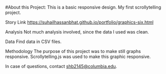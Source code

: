 #About this Project:
This is a basic responsive design. My first scrollytelling project.

Story Link
https://suhailhassanbhat.github.io/portfolio/graphics-six.html

Analysis
Not much analysis involved, since the data I used was clean.

Data
Find data in CSV files.

Methodology
The purpose of this project was to make still graphs responsive. Scrollytelling.js was used to make this graphic responsive. 

In case of questions, contact shb2145@columbia.edu.
